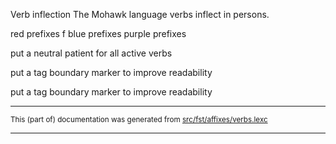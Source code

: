 Verb inflection
The Mohawk language verbs inflect in persons.

red prefixes f
blue prefixes
purple prefixes

put a neutral patient for all active verbs

put a tag boundary marker to improve readability

put a tag boundary marker to improve readability

* * *

<small>This (part of) documentation was generated from [src/fst/affixes/verbs.lexc](https://github.com/giellalt/lang-moh/blob/main/src/fst/affixes/verbs.lexc)</small>

---

